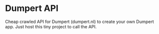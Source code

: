 Dumpert API
===========

Cheap crawled API for Dumpert (dumpert.nl) to create your own Dumpert app.
Just host this tiny project to call the API.
